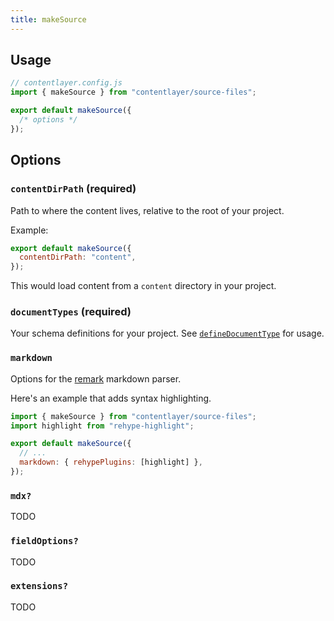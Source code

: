 ```yaml
---
title: makeSource
---
```


## Usage

```ts
// contentlayer.config.js
import { makeSource } from "contentlayer/source-files";

export default makeSource({
  /* options */
});
```

## Options

### `contentDirPath` (required)

Path to where the content lives, relative to the root of your project.

Example:

```js
export default makeSource({
  contentDirPath: "content",
});
```

This would load content from a `content` directory in your project.

### `documentTypes` (required)

Your schema definitions for your project. See [`defineDocumentType`](/docs/document-type) for usage.

### `markdown`

Options for the [remark](https://remark.js.org/) markdown parser.

Here's an example that adds syntax highlighting.

```js
import { makeSource } from "contentlayer/source-files";
import highlight from "rehype-highlight";

export default makeSource({
  // ...
  markdown: { rehypePlugins: [highlight] },
});
```

### `mdx?`

TODO

### `fieldOptions?`

TODO

### `extensions?`

TODO
